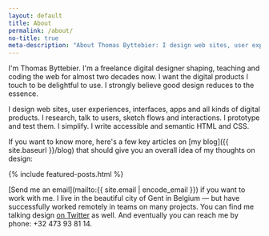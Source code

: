 ```yaml
---
layout: default
title: About
permalink: /about/
no-title: true
meta-description: "About Thomas Byttebier: I design web sites, user experiences, interfaces, apps and all kinds of digital products. I research, talk to users, sketch flows and interactions. I prototype and test them. I simplify. I write accessible and semantic HTML and CSS."
---
```

I'm Thomas Byttebier. I'm a freelance digital designer shaping, teaching and coding the web for almost two decades now. I want the digital products I touch to be delightful to use. I strongly believe good design reduces to the essence.

I design web sites, user experiences, interfaces, apps and all kinds of digital products. I research, talk to users, sketch flows and interactions. I prototype and test them. I simplify. I write accessible and semantic HTML and CSS.

If you want to know more, here's a few key articles on [my blog]({{ site.baseurl }}/blog) that should give you an overall idea of my thoughts on design:

{% include featured-posts.html %}

[Send me an email](mailto:{{ site.email | encode_email }}) if you want to work with me. I live in the beautiful city of Gent in Belgium — but have successfully worked remotely in teams on many projects. You can find me talking design [on Twitter](https://twitter.com/bytte) as well. And eventually you can reach me by phone: +32&nbsp;473&nbsp;93&nbsp;81&nbsp;14.
